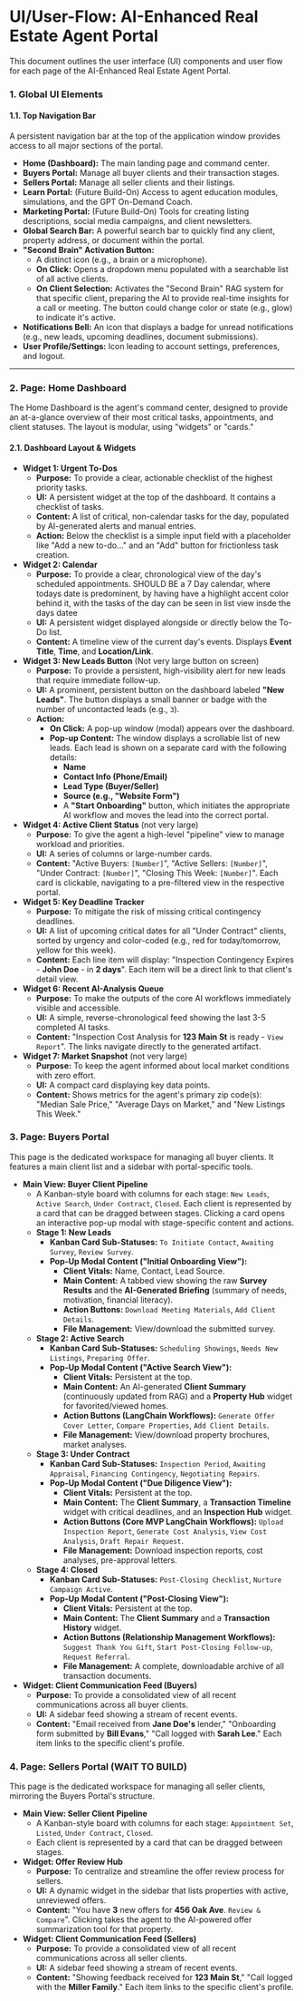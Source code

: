 # **UI/User-Flow: AI-Enhanced Real Estate Agent Portal**

This document outlines the user interface (UI) components and user flow for each page of the AI-Enhanced Real Estate Agent Portal.

### **1\. Global UI Elements**

#### **1.1. Top Navigation Bar**

A persistent navigation bar at the top of the application window provides access to all major sections of the portal.

* **Home (Dashboard):** The main landing page and command center.  
* **Buyers Portal:** Manage all buyer clients and their transaction stages.  
* **Sellers Portal:** Manage all seller clients and their listings.  
* **Learn Portal:** (Future Build-On) Access to agent education modules, simulations, and the GPT On-Demand Coach.  
* **Marketing Portal:** (Future Build-On) Tools for creating listing descriptions, social media campaigns, and client newsletters.  
* **Global Search Bar:** A powerful search bar to quickly find any client, property address, or document within the portal.  
* **"Second Brain" Activation Button:**  
  * A distinct icon (e.g., a brain or a microphone).  
  * **On Click:** Opens a dropdown menu populated with a searchable list of all active clients.  
  * **On Client Selection:** Activates the "Second Brain" RAG system for that specific client, preparing the AI to provide real-time insights for a call or meeting. The button could change color or state (e.g., glow) to indicate it's active.  
* **Notifications Bell:** An icon that displays a badge for unread notifications (e.g., new leads, upcoming deadlines, document submissions).  
* **User Profile/Settings:** Icon leading to account settings, preferences, and logout.
* **
### **2\. Page: Home Dashboard**

The Home Dashboard is the agent's command center, designed to provide an at-a-glance overview of their most critical tasks, appointments, and client statuses. The layout is modular, using "widgets" or "cards."

#### **2.1. Dashboard Layout & Widgets**

* **Widget 1: Urgent To-Dos**  
  * **Purpose:** To provide a clear, actionable checklist of the highest priority tasks.  
  * **UI:** A persistent widget at the top of the dashboard. It contains a checklist of tasks.  
  * **Content:** A list of critical, non-calendar tasks for the day, populated by AI-generated alerts and manual entries.  
  * **Action:** Below the checklist is a simple input field with a placeholder like "Add a new to-do..." and an "Add" button for frictionless task creation.  
* **Widget 2: Calendar**  
  * **Purpose:** To provide a clear, chronological view of the day's scheduled appointments. SHOULD BE a 7 Day calendar, where todays date is predominent, by having have a highlight accent color behind it, with the tasks of the day can be seen in list view insde the days datee   
  * **UI:** A persistent widget displayed alongside or directly below the To-Do list.  
  * **Content:** A timeline view of the current day's events. Displays **Event Title**, **Time**, and **Location/Link**.  
* **Widget 3: New Leads Button** (Not very large button on screen) 
  * **Purpose:** To provide a persistent, high-visibility alert for new leads that require immediate follow-up.  
  * **UI:** A prominent, persistent button on the dashboard labeled **"New Leads"**. The button displays a small banner or badge with the number of uncontacted leads (e.g., `3`).  
  * **Action:**  
    * **On Click:** A pop-up window (modal) appears over the dashboard.  
    * **Pop-up Content:** The window displays a scrollable list of new leads. Each lead is shown on a separate card with the following details:  
      * **Name**  
      * **Contact Info (Phone/Email)**  
      * **Lead Type (Buyer/Seller)**  
      * **Source (e.g., "Website Form")**  
      * A **"Start Onboarding"** button, which initiates the appropriate AI workflow and moves the lead into the correct portal.  
* **Widget 4: Active Client Status** (not very large) 
  * **Purpose:** To give the agent a high-level "pipeline" view to manage workload and priorities.  
  * **UI:** A series of columns or large-number cards.  
  * **Content:** "Active Buyers: `[Number]`", "Active Sellers: `[Number]`", "Under Contract: `[Number]`", "Closing This Week: `[Number]`". Each card is clickable, navigating to a pre-filtered view in the respective portal.  
* **Widget 5: Key Deadline Tracker**  
  * **Purpose:** To mitigate the risk of missing critical contingency deadlines.  
  * **UI:** A list of upcoming critical dates for all "Under Contract" clients, sorted by urgency and color-coded (e.g., red for today/tomorrow, yellow for this week).  
  * **Content:** Each line item will display: "Inspection Contingency Expires \- **John Doe** \- in **2 days**". Each item will be a direct link to that client's detail view.  
* **Widget 6: Recent AI-Analysis Queue**  
  * **Purpose:** To make the outputs of the core AI workflows immediately visible and accessible.  
  * **UI:** A simple, reverse-chronological feed showing the last 3-5 completed AI tasks.  
  * **Content:** "Inspection Cost Analysis for **123 Main St** is ready \- `View Report`". The links navigate directly to the generated artifact.  
* **Widget 7: Market Snapshot**  (not very large)
  * **Purpose:** To keep the agent informed about local market conditions with zero effort.  
  * **UI:** A compact card displaying key data points.  
  * **Content:** Shows metrics for the agent's primary zip code(s): "Median Sale Price," "Average Days on Market," and "New Listings This Week."

### **3\. Page: Buyers Portal**

This page is the dedicated workspace for managing all buyer clients. It features a main client list and a sidebar with portal-specific tools.

* **Main View: Buyer Client Pipeline**  
  * A Kanban-style board with columns for each stage: `New Leads`, `Active Search`, `Under Contract`, `Closed`. Each client is represented by a card that can be dragged between stages. Clicking a card opens an interactive pop-up modal with stage-specific content and actions.  
  * **Stage 1: New Leads**  
    * **Kanban Card Sub-Statuses:** `To Initiate Contact`, `Awaiting Survey`, `Review Survey`.  
    * **Pop-Up Modal Content ("Initial Onboarding View"):**  
      * **Client Vitals:** Name, Contact, Lead Source.  
      * **Main Content:** A tabbed view showing the raw **Survey Results** and the **AI-Generated Briefing** (summary of needs, motivation, financial literacy).  
      * **Action Buttons:** `Download Meeting Materials`, `Add Client Details`.  
      * **File Management:** View/download the submitted survey.  
  * **Stage 2: Active Search**  
    * **Kanban Card Sub-Statuses:** `Scheduling Showings`, `Needs New Listings`, `Preparing Offer`.  
    * **Pop-Up Modal Content ("Active Search View"):**  
      * **Client Vitals:** Persistent at the top.  
      * **Main Content:** An AI-generated **Client Summary** (continuously updated from RAG) and a **Property Hub** widget for favorited/viewed homes.  
      * **Action Buttons (LangChain Workflows):** `Generate Offer Cover Letter`, `Compare Properties`, `Add Client Details`.  
      * **File Management:** View/download property brochures, market analyses.  
  * **Stage 3: Under Contract**  
    * **Kanban Card Sub-Statuses:** `Inspection Period`, `Awaiting Appraisal`, `Financing Contingency`, `Negotiating Repairs`.  
    * **Pop-Up Modal Content ("Due Diligence View"):**  
      * **Client Vitals:** Persistent at the top.  
      * **Main Content:** The **Client Summary**, a **Transaction Timeline** widget with critical deadlines, and an **Inspection Hub** widget.  
      * **Action Buttons (Core MVP LangChain Workflows):** `Upload Inspection Report`, `Generate Cost Analysis`, `View Cost Analysis`, `Draft Repair Request`.  
      * **File Management:** Download inspection reports, cost analyses, pre-approval letters.  
  * **Stage 4: Closed**  
    * **Kanban Card Sub-Statuses:** `Post-Closing Checklist`, `Nurture Campaign Active`.  
    * **Pop-Up Modal Content ("Post-Closing View"):**  
      * **Client Vitals:** Persistent at the top.  
      * **Main Content:** The **Client Summary** and a **Transaction History** widget.  
      * **Action Buttons (Relationship Management Workflows):** `Suggest Thank You Gift`, `Start Post-Closing Follow-up`, `Request Referral`.  
      * **File Management:** A complete, downloadable archive of all transaction documents.  
* **Widget: Client Communication Feed (Buyers)**  
  * **Purpose:** To provide a consolidated view of all recent communications across all buyer clients.  
  * **UI:** A sidebar feed showing a stream of recent events.  
  * **Content:** "Email received from **Jane Doe's** lender," "Onboarding form submitted by **Bill Evans**," "Call logged with **Sarah Lee**." Each item links to the specific client's profile.

### **4\. Page: Sellers Portal (WAIT TO BUILD)**

This page is the dedicated workspace for managing all seller clients, mirroring the Buyers Portal's structure.

* **Main View: Seller Client Pipeline**  
  * A Kanban-style board with columns for each stage: `Appointment Set`, `Listed`, `Under Contract`, `Closed`.  
  * Each client is represented by a card that can be dragged between stages.  
* **Widget: Offer Review Hub**  
  * **Purpose:** To centralize and streamline the offer review process for sellers.  
  * **UI:** A dynamic widget in the sidebar that lists properties with active, unreviewed offers.  
  * **Content:** "You have **3** new offers for **456 Oak Ave**. `Review & Compare`". Clicking takes the agent to the AI-powered offer summarization tool for that property.  
* **Widget: Client Communication Feed (Sellers)**  
  * **Purpose:** To provide a consolidated view of all recent communications across all seller clients.  
  * **UI:** A sidebar feed showing a stream of recent events.  
  * **Content:** "Showing feedback received for **123 Main St**," "Call logged with the **Miller Family**." Each item links to the specific client's profile.

